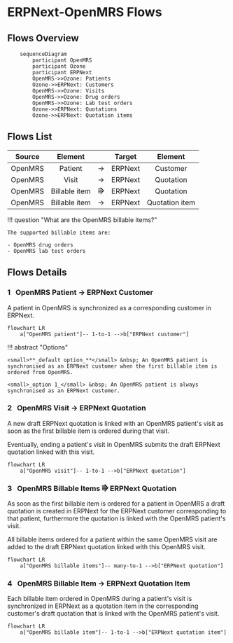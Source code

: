 # ERPNext-OpenMRS Flows

## Flows Overview

``` mermaid
    sequenceDiagram
        participant OpenMRS
        participant Ozone
        participant ERPNext
        OpenMRS->>Ozone: Patients
        Ozone->>ERPNext: Customers
        OpenMRS->>Ozone: Visits
        OpenMRS->>Ozone: Drug orders
        OpenMRS->>Ozone: Lab test orders
        Ozone->>ERPNext: Quotations
        Ozone->>ERPNext: Quotation items
```

## Flows List

|Source|Element| |Target|Element|
|:---:|:---:|:---:|:---:|:---:|
|OpenMRS|Patient|→|ERPNext|Customer|
|OpenMRS|Visit|→|ERPNext|Quotation|
|OpenMRS|Billable item|⭆|ERPNext|Quotation|
|OpenMRS|Billable item|→|ERPNext|Quotation item|


!!! question "What are the OpenMRS billable items?"

    The supported billable items are:

    - OpenMRS drug orders
    - OpenMRS lab test orders

## Flows Details

### **1** &nbsp; OpenMRS Patient → ERPNext Customer

A patient in OpenMRS is synchronized as a corresponding customer in ERPNext.

``` mermaid
flowchart LR
    a["OpenMRS patient"]-- 1-to-1 -->b["ERPNext customer"]
```

!!! abstract "Options"

    <small>**_default option_**</small> &nbsp; An OpenMRS patient is synchronised as an ERPNext customer when the first billable item is ordered from OpenMRS.

    <small>_option 1_</small> &nbsp; An OpenMRS patient is always synchronised as an ERPNext customer.

### **2** &nbsp; OpenMRS Visit → ERPNext Quotation

A new draft ERPNext quotation is linked with an OpenMRS patient's visit as soon as the first billable item is ordered during that visit.

Eventually, ending a patient's visit in OpenMRS submits the draft ERPNext quotation linked with this visit.

``` mermaid
flowchart LR
    a["OpenMRS visit"]-- 1-to-1 -->b["ERPNext quotation"]
```

### **3** &nbsp; OpenMRS Billable Items ⭆ ERPNext Quotation

As soon as the first billable item is ordered for a patient in OpenMRS a draft quotation is created in ERPNext for the ERPNext customer corresponding to that patient, furthermore the quotation is linked with the OpenMRS patient's visit.

All billable items ordered for a patient within the same OpenMRS visit are added to the draft ERPNext quotation
linked with this OpenMRS visit.

``` mermaid
flowchart LR
    a["OpenMRS billable items"]-- many-to-1 -->b["ERPNext quotation"]
```

### **4** &nbsp; OpenMRS Billable Item → ERPNext Quotation Item

Each billable item ordered in OpenMRS during a patient's visit is synchronized in ERPNext as a quotation item in the corresponding customer's draft quotation that is linked with the OpenMRS patient's visit.

``` mermaid
flowchart LR
    a["OpenMRS billable item"]-- 1-to-1 -->b["ERPNext quotation item"]
```